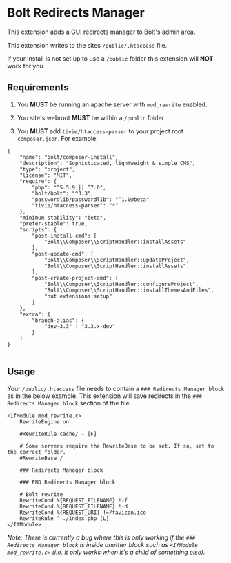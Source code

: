 # Bolt Redirects Manager

This extension adds a GUI redirects manager to Bolt's admin area. 

This extension writes to the sites `/public/.htaccess` file. 

If your install is not set up to use a `/public` folder this extension will **NOT** work for you. 

## Requirements

1. You **MUST** be running an apache server with `mod_rewrite` enabled.

1. You site's webroot **MUST** be within a `/public` folder

1. You **MUST** add `tivie/htaccess-parser` to your project root `composer.json`. For example:

```
{
    "name": "bolt/composer-install",
    "description": "Sophisticated, lightweight & simple CMS",
    "type": "project",
    "license": "MIT",
    "require": {
        "php": "^5.5.9 || ^7.0",
        "bolt/bolt": "^3.3",
        "passwordlib/passwordlib": "^1.0@beta"
        "tivie/htaccess-parser": "*"
    },
    "minimum-stability": "beta",
    "prefer-stable": true,
    "scripts": {
        "post-install-cmd": [
            "Bolt\\Composer\\ScriptHandler::installAssets"
        ],
        "post-update-cmd": [
            "Bolt\\Composer\\ScriptHandler::updateProject",
            "Bolt\\Composer\\ScriptHandler::installAssets"
        ],
        "post-create-project-cmd": [
            "Bolt\\Composer\\ScriptHandler::configureProject",
            "Bolt\\Composer\\ScriptHandler::installThemesAndFiles",
            "nut extensions:setup"
        ]
    },
    "extra": {
        "branch-alias": {
            "dev-3.3" : "3.3.x-dev"
        }
    }
}


```

## Usage

Your `/public/.htaccess` file needs to contain a `### Redirects Manager block` as in the below example. This extension will save redirects in the `### Redirects Manager block` section of the file.
                                                                                                        
```
<IfModule mod_rewrite.c>
    RewriteEngine on
    
    #RewriteRule cache/ - [F]
    
    # Some servers require the RewriteBase to be set. If so, set to the correct folder.
    #RewriteBase /

    ### Redirects Manager block

    ### END Redirects Manager block    
    
    # Bolt rewrite
    RewriteCond %{REQUEST_FILENAME} !-f
    RewriteCond %{REQUEST_FILENAME} !-d
    RewriteCond %{REQUEST_URI} !=/favicon.ico
    RewriteRule ^ ./index.php [L]
</IfModule>
```

*Note: There is currently a bug where this is only working if the `### Redirects Manager block` is inside another block such as `<IfModule mod_rewrite.c>` (i.e. it only works when it's a child of something else).*
